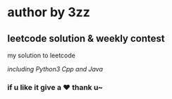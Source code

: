 # author by 3zz

## leetcode solution & weekly contest

my solution to leetcode

_including Python3 Cpp and Java_

### if u like it give a :heart: thank u~

